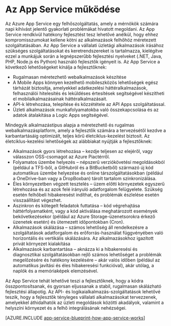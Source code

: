 <properties 
    pageTitle="Az Azure App Service működése" 
    description="Az App Service működésének áttekintése" 
    keywords="app service, azure app service, scale, scalable, app service plan, app service cost"
    services="app-service" 
    documentationCenter="" 
    authors="yochay" 
    manager="wpickett" 
    editor=""/>

<tags 
    ms.service="app-service" 
    ms.workload="na" 
    ms.tgt_pltfrm="na" 
    ms.devlang="na" 
    ms.topic="hero-article" 
    ms.date="02/10/2016" 
    ms.author="yochay"/>

# Az App Service működése

Az Azure App Service egy felhőszolgáltatás, amely a mérnökök számára napi kihívást jelentő gyakorlati problémákat hivatott megoldani. Az App Service rendkívül hatékony fejlesztést tesz lehetővé anélkül, hogy ehhez kompromisszumokat kellene kötni az alkalmazások felhőhöz méretezett szolgáltatásában. Az App Service a vállalati üzletági alkalmazások írásához szükséges szolgáltatásokat és keretrendszereket is tartalmazza, kielégítve ezzel a munkájuk során a legnépszerűbb fejlesztési nyelveket (.NET, Java, PHP, Node.js és Python) használó fejlesztők igényeit is.
Az App Service a következő lehetőségeket kínálja a fejlesztőknek:

* Rugalmasan méretezhető webalkalmazások készítése
* A Mobile Apps könnyen kezelhető mobileszközös lehetőségek egész tárházát biztosítja, amelyekkel adatkezelési háttéralkalmazások, felhasználói hitelesítés és leküldéses értesítések segítségével készítheti el mobilalkalmazásainak háttéralkalmazásait. 
* API-k létrehozása, telepítése és közzététele az API Apps szolgáltatással.
* Üzleti alkalmazások munkafolyamatokba való összekapcsolása és az adatok átalakítása a Logic Apps segítségével.

Mindegyik alkalmazástípus alapja a méretezhető és rugalmas webalkalmazásplatform, amely a fejlesztők számára a tervezésétől kezdve a karbantartásáig optimizált, teljes körű életciklus-kezelést biztosít. Az életciklus-kezelési lehetőségek az alábbiakat nyújtják a fejlesztőknek:

* Alkalmazások gyors létrehozása – kezdje teljesen az elejéről, vagy válasszon OSS-csomagot az Azure Piactérről. 
* Folyamatos üzembe helyezés – népszerű verziókövetési megoldásokból (például a TFS-ből, a GitHubról és a BitBucketből) származó új kód automatikus üzembe helyezése és online társzolgáltatásokban (például a OneDrive-ban vagy a DropBoxban) tárolt tartalom szinkronizálása.
* Éles környezetben végzett tesztelés – üzem előtti környezetek egyszerű létrehozása és az azok felé irányuló adatforgalom felügyelete. Szükség esetén felhőbeli hibakeresést indíthat, és problémák észlelése esetén visszaállítást végezhet.
* Aszinkron és kötegelt feladatok futtatása – kód végrehajtása háttérfolyamatként, vagy a kód aktiválása meghatározott események bekövetkezésekor (például az Azure Storage-üzenetsorokra érkező üzenetek esetén) és ütemezett időpontokban (Cron).
* Alkalmazások skálázása – számos lehetőség áll rendelkezésre a szolgáltatások adatforgalom és erőforrás-használat függvényében való horizontális és vertikális skálázására. Az alkalmazásokhoz igazított privát környezet kialakítása   
* Alkalmazások karbantartása – aknázza ki a hibakeresési és diagnosztikai szolgáltatásokban rejlő számos lehetőséget a problémák megelőzésére és hatékony kezelésére – akár valós időben (például az automatikus javítási és éles hibakeresési funkcióval), akár utólag, a naplók és a memóriaképek elemzésével.
 
Az App Service tehát lehetővé teszi a fejlesztőknek, hogy a kódra összpontosítsanak, és gyorsan eljussanak a stabil, rugalmasan skálázható fejlesztési állapotig. Az API- és logikaialkalmazás-szolgáltatások lehetővé teszik, hogy a fejlesztők tényleges vállalati alkalmazásokat tervezzenek, amelyekkel áthidalhatók az üzleti megoldások közötti akadályok, valamint a helyszíni környezet és a felhő integrálásának nehézségei.  

[AZURE.INCLUDE [app-service-blueprint-how-app-service-works](../../includes/app-service-blueprint-how-app-service-works.md)]



<!--HONumber=Jun16_HO2-->


